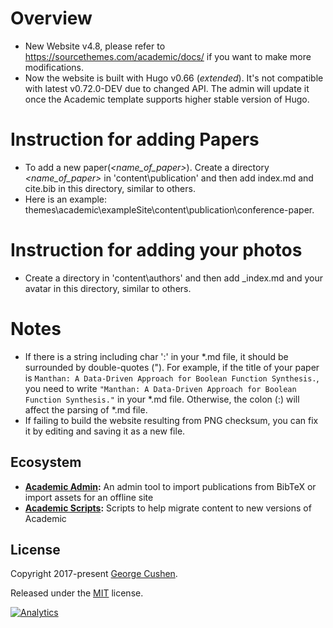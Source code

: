 # Overview
- New Website v4.8, please refer to https://sourcethemes.com/academic/docs/ if you want to make more modifications.
- Now the website is built with Hugo v0.66 (*extended*). It's not compatible with latest v0.72.0-DEV due to changed API. The admin will update it once the Academic template supports higher stable version of Hugo.

# Instruction for adding Papers
- To add a new paper(*<name_of_paper>*). Create a directory *<name_of_paper>* in 'content\publication\' and then add index.md and cite.bib in this directory, similar to others. 
- Here is an example: themes\academic\exampleSite\content\publication\conference-paper.

# Instruction for adding your photos
- Create a directory in 'content\authors' and then add _index.md and your avatar in this directory, similar to others. 

# Notes
- If there is a string including char ':' in your \*.md file, it should be surrounded by double-quotes ("). For example, if the title of your paper is `Manthan: A Data-Driven Approach for Boolean Function Synthesis.`, you need to write `"Manthan: A Data-Driven Approach for Boolean Function Synthesis."` in your \*.md file. Otherwise, the colon (:) will affect the parsing of \*.md file.
- If failing to build the website resulting from PNG checksum, you can fix it by editing and saving it as a new file. 

## Ecosystem

* **[Academic Admin](https://github.com/sourcethemes/academic-admin):** An admin tool to import publications from BibTeX or import assets for an offline site
* **[Academic Scripts](https://github.com/sourcethemes/academic-scripts):** Scripts to help migrate content to new versions of Academic

## License

Copyright 2017-present [George Cushen](https://georgecushen.com).

Released under the [MIT](https://github.com/sourcethemes/academic-kickstart/blob/master/LICENSE.md) license.

[![Analytics](https://ga-beacon.appspot.com/UA-78646709-2/academic-kickstart/readme?pixel)](https://github.com/igrigorik/ga-beacon)
